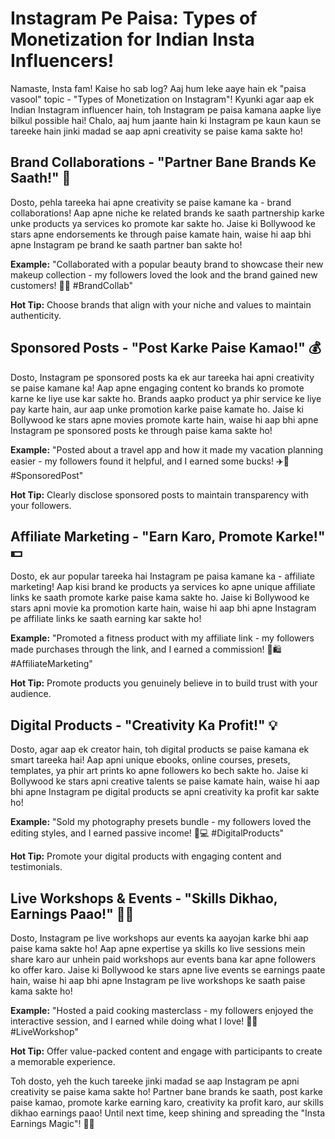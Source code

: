 # Instagram Pe Paisa: Types of Monetization for Indian Insta Influencers!

Namaste, Insta fam! Kaise ho sab log? Aaj hum leke aaye hain ek "paisa vasool" topic - "Types of Monetization on Instagram"! Kyunki agar aap ek Indian Instagram influencer hain, toh Instagram pe paisa kamana aapke liye bilkul possible hai! Chalo, aaj hum jaante hain ki Instagram pe kaun kaun se tareeke hain jinki madad se aap apni creativity se paise kama sakte ho!

## Brand Collaborations - "Partner Bane Brands Ke Saath!" 🤝

Dosto, pehla tareeka hai apne creativity se paise kamane ka - brand collaborations! Aap apne niche ke related brands ke saath partnership karke unke products ya services ko promote kar sakte ho. Jaise ki Bollywood ke stars apne endorsements ke through paise kamate hain, waise hi aap bhi apne Instagram pe brand ke saath partner ban sakte ho!

**Example:** "Collaborated with a popular beauty brand to showcase their new makeup collection - my followers loved the look and the brand gained new customers! 💄💕 #BrandCollab"

**Hot Tip:** Choose brands that align with your niche and values to maintain authenticity.

## Sponsored Posts - "Post Karke Paise Kamao!" 💰

Dosto, Instagram pe sponsored posts ka ek aur tareeka hai apni creativity se paise kamane ka! Aap apne engaging content ko brands ko promote karne ke liye use kar sakte ho. Brands aapko product ya phir service ke liye pay karte hain, aur aap unke promotion karke paise kamate ho. Jaise ki Bollywood ke stars apne movies promote karte hain, waise hi aap bhi apne Instagram pe sponsored posts ke through paise kama sakte ho!

**Example:** "Posted about a travel app and how it made my vacation planning easier - my followers found it helpful, and I earned some bucks! ✈️💸 #SponsoredPost"

**Hot Tip:** Clearly disclose sponsored posts to maintain transparency with your followers.

## Affiliate Marketing - "Earn Karo, Promote Karke!" 💵

Dosto, ek aur popular tareeka hai Instagram pe paisa kamane ka - affiliate marketing! Aap kisi brand ke products ya services ko apne unique affiliate links ke saath promote karke paise kama sakte ho. Jaise ki Bollywood ke stars apni movie ka promotion karte hain, waise hi aap bhi apne Instagram pe affiliate links ke saath earning kar sakte ho!

**Example:** "Promoted a fitness product with my affiliate link - my followers made purchases through the link, and I earned a commission! 💪🛍️ #AffiliateMarketing"

**Hot Tip:** Promote products you genuinely believe in to build trust with your audience.

## Digital Products - "Creativity Ka Profit!" 💡

Dosto, agar aap ek creator hain, toh digital products se paise kamana ek smart tareeka hai! Aap apni unique ebooks, online courses, presets, templates, ya phir art prints ko apne followers ko bech sakte ho. Jaise ki Bollywood ke stars apni creative talents se paise kamate hain, waise hi aap bhi apne Instagram pe digital products se apni creativity ka profit kar sakte ho!

**Example:** "Sold my photography presets bundle - my followers loved the editing styles, and I earned passive income! 📸💻 #DigitalProducts"

**Hot Tip:** Promote your digital products with engaging content and testimonials.

## Live Workshops & Events - "Skills Dikhao, Earnings Paao!" 🎤🎉

Dosto, Instagram pe live workshops aur events ka aayojan karke bhi aap paise kama sakte ho! Aap apne expertise ya skills ko live sessions mein share karo aur unhein paid workshops aur events bana kar apne followers ko offer karo. Jaise ki Bollywood ke stars apne live events se earnings paate hain, waise hi aap bhi apne Instagram pe live workshops ke saath paise kama sakte ho!

**Example:** "Hosted a paid cooking masterclass - my followers enjoyed the interactive session, and I earned while doing what I love! 🍳🍜 #LiveWorkshop"

**Hot Tip:** Offer value-packed content and engage with participants to create a memorable experience.

Toh dosto, yeh the kuch tareeke jinki madad se aap Instagram pe apni creativity se paise kama sakte ho! Partner bane brands ke saath, post karke paise kamao, promote karke earning karo, creativity ka profit karo, aur skills dikhao earnings paao! Until next time, keep shining and spreading the "Insta Earnings Magic"! 💸🌟
